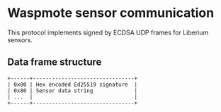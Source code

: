 Waspmote sensor communication
=============================

This protocol implements signed by ECDSA UDP frames for Liberium sensors.

Data frame structure
--------------------

```
+------+--------------------------------+
| 0x00 | Hex encoded Ed25519 signature  |
| 0x80 | Sensor data string             | 
| ...  |                                |
+------+--------------------------------+
```
